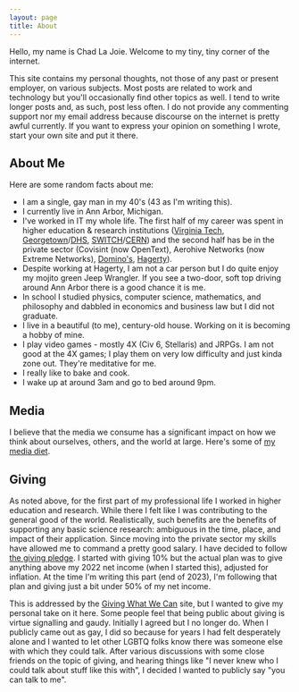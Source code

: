 ```yaml
---
layout: page
title: About
---
```


Hello, my name is Chad La Joie. Welcome to my tiny, tiny corner of the internet.

This site contains my personal thoughts, not those of any past or present employer, on various subjects.  Most posts are related to work and technology but you'll occasionally find other topics as well.  I tend to write longer posts and, as such, post less often.  I do not provide any commenting support nor my email address because discourse on the internet is pretty awful currently.  If you want to express your opinion on something I wrote, start your own site and put it there.

## About Me
Here are some random facts about me:
* I am a single, gay man in my 40's (43 as I'm writing this).
* I currently live in Ann Arbor, Michigan.
* I've worked in IT my whole life.  The first half of my career was spent in higher education & research institutions ([Virginia Tech](https://vt.edu/), [Georgetown](https://www.georgetown.edu/)/[DHS](https://www.dhs.gov/), [SWITCH](https://www.switch.ch/)/[CERN](https://home.cern/)) and the second half has be in the private sector (Covisint (now OpenText), Aerohive Networks (now Extreme Networks), [Domino's](https://biz.dominos.com/), [Hagerty](https://www.hagerty.com/)).
* Despite working at Hagerty, I am not a car person but I do quite enjoy my mojito green Jeep Wrangler.  If you see a two-door, soft top driving around Ann Arbor there is a good chance it is me.
* In school I studied physics, computer science, mathematics, and philosophy and dabbled in economics and business law but I did not graduate.
* I live in a beautiful (to me), century-old house. Working on it is becoming a hobby of mine.
* I play video games - mostly 4X (Civ 6, Stellaris) and JRPGs.  I am not good at the 4X games; I play them on very low difficulty and just kinda zone out.  They're meditative for me.
* I really like to bake and cook.
* I wake up at around 3am and go to bed around 9pm.

## Media
I believe that the media we consume has a significant impact on how we think about ourselves, others, and the world at large.  Here's some of [my media diet](/about/media).

## Giving
As noted above, for the first part of my professional life I worked in higher education and research.  While there I felt like I was contributing to the general good of the world.  Realistically, such benefits are the benefits of supporting any basic science research: ambiguous in the time, place, and impact of their application.  Since moving into the private sector my skills have allowed me to command a pretty good salary.  I have decided to follow [the giving pledge](https://www.givingwhatwecan.org/pledge/).  I started with giving 10% but the actual plan was to give anything above my 2022 net income (when I started this), adjusted for inflation.  At the time I'm writing this part (end of 2023), I'm following that plan and giving just a bit under 50% of my net income.

This is addressed by the [Giving What We Can](https://www.givingwhatwecan.org/) site, but I wanted to give my personal take on it here.  Some people feel that being public about giving is virtue signalling and gaudy.  Initially I agreed but I no longer do.  When I publicly came out as gay, I did so because for years I had felt desperately alone and I wanted to let other LGBTQ folks know there was someone else with which they could talk.  After various discussions with some close friends on the topic of giving, and hearing things like "I never knew who I could talk about stuff like this with", I decided I wanted to publicly say "you can talk to me".
